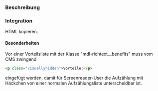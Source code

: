 ### Beschreibung



### Integration

HTML kopieren.

#### Besonderheiten

Vor einer Vorteilsliste mit der Klasse "mdl-richtext__benefits" muss vom CMS zwingend

```html
<p class="visuallyhidden">Vorteile:</p>
```

eingefügt werden, damit für Screenreader-User die Aufzählung mit Häckchen von einer normalen Aufzählungsliste unterscheidbar ist.
